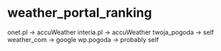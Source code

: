 # weather_portal_ranking

onet.pl -> accuWeather
interia.pl -> accuWeather
twoja_pogoda -> self
weather_com -> google
wp.pogoda -> probably self
